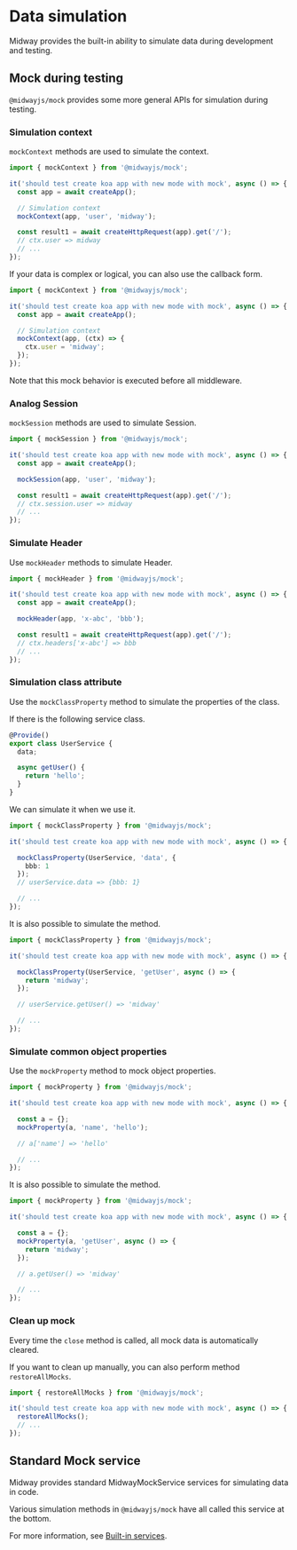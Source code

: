# Data simulation

Midway provides the built-in ability to simulate data during development and testing.



## Mock during testing

`@midwayjs/mock` provides some more general APIs for simulation during testing.

### Simulation context

`mockContext` methods are used to simulate the context.

```typescript
import { mockContext } from '@midwayjs/mock';

it('should test create koa app with new mode with mock', async () => {
  const app = await createApp();

  // Simulation context
  mockContext(app, 'user', 'midway');

  const result1 = await createHttpRequest(app).get('/');
  // ctx.user => midway
  // ...
});
```

If your data is complex or logical, you can also use the callback form.

```typescript
import { mockContext } from '@midwayjs/mock';

it('should test create koa app with new mode with mock', async () => {
  const app = await createApp();

  // Simulation context
  mockContext(app, (ctx) => {
    ctx.user = 'midway';
  });
});
```

Note that this mock behavior is executed before all middleware.



### Analog Session

`mockSession` methods are used to simulate Session.

```typescript
import { mockSession } from '@midwayjs/mock';

it('should test create koa app with new mode with mock', async () => {
  const app = await createApp();

  mockSession(app, 'user', 'midway');

  const result1 = await createHttpRequest(app).get('/');
  // ctx.session.user => midway
  // ...
});
```

### Simulate Header

Use `mockHeader` methods to simulate Header.

```typescript
import { mockHeader } from '@midwayjs/mock';

it('should test create koa app with new mode with mock', async () => {
  const app = await createApp();

  mockHeader(app, 'x-abc', 'bbb');

  const result1 = await createHttpRequest(app).get('/');
  // ctx.headers['x-abc'] => bbb
  // ...
});
```

### Simulation class attribute

Use the `mockClassProperty` method to simulate the properties of the class.

If there is the following service class.

```typescript
@Provide()
export class UserService {
  data;

  async getUser() {
    return 'hello';
  }
}
```

We can simulate it when we use it.

```typescript
import { mockClassProperty } from '@midwayjs/mock';

it('should test create koa app with new mode with mock', async () => {

  mockClassProperty(UserService, 'data', {
    bbb: 1
  });
  // userService.data => {bbb: 1}

  // ...
});
```

It is also possible to simulate the method.

```typescript
import { mockClassProperty } from '@midwayjs/mock';

it('should test create koa app with new mode with mock', async () => {

  mockClassProperty(UserService, 'getUser', async () => {
    return 'midway';
  });

  // userService.getUser() => 'midway'

  // ...
});
```



### Simulate common object properties

Use the `mockProperty` method to mock object properties.

```typescript
import { mockProperty } from '@midwayjs/mock';

it('should test create koa app with new mode with mock', async () => {

  const a = {};
  mockProperty(a, 'name', 'hello');

  // a['name'] => 'hello'

  // ...
});
```

It is also possible to simulate the method.

```typescript
import { mockProperty } from '@midwayjs/mock';

it('should test create koa app with new mode with mock', async () => {

  const a = {};
  mockProperty(a, 'getUser', async () => {
    return 'midway';
  });

  // a.getUser() => 'midway'

  // ...
});
```



### Clean up mock

Every time the `close` method is called, all mock data is automatically cleared.

If you want to clean up manually, you can also perform method `restoreAllMocks`.

```typescript
import { restoreAllMocks } from '@midwayjs/mock';

it('should test create koa app with new mode with mock', async () => {
  restoreAllMocks();
  // ...
});
```



## Standard Mock service

Midway provides standard MidwayMockService services for simulating data in code.

Various simulation methods in `@midwayjs/mock` have all called this service at the bottom.

For more information, see [Built-in services](./built_in_service#midwaymockservice).

